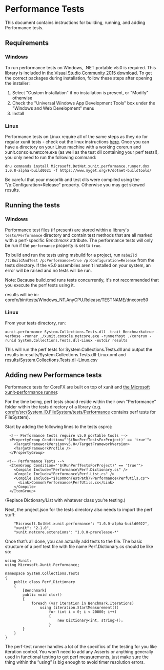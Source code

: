 Performance Tests
======================

This document contains instructions for building, running, and adding Performance tests. 

Requirements
--------------------
### Windows
To run performance tests on Windows, .NET portable v5.0 is required. This library is included in [the Visual Studio Community 2015 download](https://www.visualstudio.com/products/visual-studio-community-vs). To get the correct packages during installation, follow these steps after opening the installer:
1. Select "Custom Installation" if no installation is present, or "Modify" otherwise
2. Check the "Universal Windows App Development Tools" box under the "Windows and Web Development" menu
3. Install
### Linux
Performance tests on Linux require all of the same steps as they do for regular xunit tests - check out the linux instructions [here](https://github.com/dotnet/corefx/blob/master/Documentation/building/unix-instructions.md). Once you can have a directory on your Linux machine with a working corerun and xunit.console.netcore.exe (as well as the test dll containing your perf tests!), you only need to run the following command:

`dnu commands install Microsoft.DotNet.xunit.performance.runner.dnx 1.0.0-alpha-build0021 -f https://www.myget.org/F/dotnet-buildtools/`

Be careful that your mscorlib and test dlls were compiled using the "/p:Configuration=Release" property. Otherwise you may get skewed results.

Running the tests
-----------
### Windows
Performance test files (if present) are stored within a library's ```tests/Performance``` directory and contain test methods that are all marked with a perf-specific *Benchmark* attribute. The performance tests will only be run if the ```performance``` property is set to ```true```.

To build and run the tests using msbuild for a project, run ```msbuild /t:BuildAndTest /p:Performance=true /p:Configuration=Release``` from the tests directory. If the v5.0 assemblies aren't installed on your system, an error will be raised and no tests will be run.

Note: Because build.cmd runs tests concurrently, it's not recommended that you execute the perf tests using it.

results will be in: corefx/bin/tests/Windows_NT.AnyCPU.Release/TESTNAME/dnxcore50
### Linux
From your tests directory, run:
```
xunit.performance System.Collections.Tests.dll -trait Benchmark=true -verbose -runner ./xunit.console.netcore.exe -runnerhost ./corerun -runid System.Collections.Tests.dll-Linux -outdir results
```

This will run the perf tests for System.Collections.Tests.dll and output the results in results/System.Collections.Tests.dll-Linux.xml and results/System.Collections.Tests.dll-Linux.csv

Adding new Performance tests
-----------
Performance tests for CoreFX are built on top of xunit and [the Microsoft xunit-performance runner](https://github.com/Microsoft/xunit-performance/). 

For the time being, perf tests should reside within their own "Performance" folder within the tests directory of a library (e.g. [corefx/src/System.IO.FileSystem/tests/Performance](https://github.com/dotnet/corefx/tree/master/src/System.IO.FileSystem/tests/Performance) contains perf tests for FileSystem).

Start by adding the following lines to the tests csproj:
```
  <!-- Performance tests require v5.0 portable tools -->  
  <PropertyGroup Condition="'$(RunPerfTestsForProject)' == 'true'">  
    <TargetFrameworkVersion>v5.0</TargetFrameworkVersion>  
    <TargetFrameworkProfile />  
  </PropertyGroup>  

 <!-- Performance Tests -->  
  <ItemGroup Condition="'$(RunPerfTestsForProject)' == 'true'">  
    <Compile Include="Performance\Perf.Dictionary.cs" />  
    <Compile Include="Performance\Perf.List.cs" />  
    <Compile Include="$(CommonTestPath)\Performance\PerfUtils.cs">  
      <Link>Common\Performance\PerfUtils.cs</Link>  
    </Compile>  
  </ItemGroup>  
```
(Replace Dictionary/List with whatever class you’re testing.)

Next, the project.json for the tests directory also needs to import the perf stuff:

```
    "Microsoft.DotNet.xunit.performance": "1.0.0-alpha-build0022",  
    "xunit": "2.1.0",  
    "xunit.netcore.extensions": "1.0.0-prerelease-*"  
```
Once that’s all done, you can actually add tests to the file. The basic structure of a perf test file with file name Perf.Dictionary.cs should be like so:
```
using Xunit;
using Microsoft.Xunit.Performance;

namespace System.Collections.Tests
{
    public class Perf_Dictionary
    {
        [Benchmark]
        public void ctor()
        {
            foreach (var iteration in Benchmark.Iterations)
                using (iteration.StartMeasurement())
                    for (int i = 0; i < 20000; i++)
                    {
                        new Dictionary<int, string>();
                    }
        }
    }
}
```
The perf-test runner handles a lot of the specifics of the testing for you like iteration control. You won't need to add any Asserts or anything generally used in functional testing to get perf measurements, just make sure the thing within the “using” is big enough to avoid timer resolution errors.


